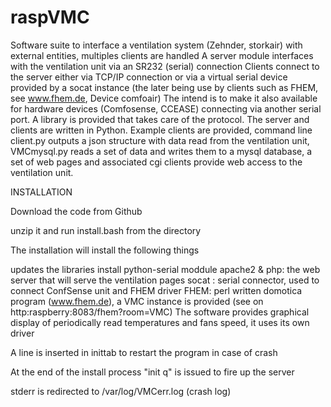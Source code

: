 # raspVMC
Software suite to interface a ventilation system (Zehnder, storkair) with external entities, multiples clients are handled
A server module interfaces with the ventilation unit via an SR232 (serial) connection
Clients connect to the server either via TCP/IP connection or via a virtual serial device provided by a socat instance (the later being use by clients such as FHEM, see www.fhem.de, Device comfoair)
The intend is to make it also available for hardware devices (Comfosense, CCEASE) connecting via another serial port.
A library is provided that takes care of the protocol.
The server and clients are written in Python.
Example clients are provided, command line client.py outputs a json structure with data read from the ventilation unit, VMCmysql.py reads a set of data and writes them to a mysql database, a set of web pages and associated cgi clients provide web access to the ventilation unit.


INSTALLATION

Download the code from Github

unzip it and run install.bash from the directory

The installation will install the following things

updates the libraries
install python-serial moddule
apache2 & php: the web server that will serve the ventilation pages
socat : serial connector, used to connect ConfSense unit and FHEM driver
FHEM: perl written domotica program (www.fhem.de), a VMC instance is provided (see on http:raspberry:8083/fhem?room=VMC)
      The software provides graphical display of periodically read temperatures and fans speed, it uses its own driver

A line is inserted in inittab to restart the program in case of crash

At the end of the install process "init q" is issued to fire up the server

stderr is redirected to /var/log/VMCerr.log (crash log)
